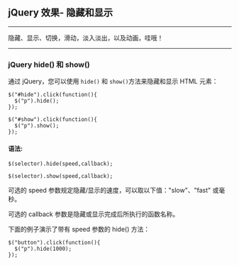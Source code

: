 ## jQuery 效果- 隐藏和显示

---

隐藏、显示、切换，滑动，淡入淡出，以及动画，哇哦！

---

### jQuery hide() 和 show()

通过 jQuery，您可以使用 `hide()` 和 `show()`方法来隐藏和显示 HTML 元素：
```jquery
$("#hide").click(function(){
  $("p").hide();
});
 
$("#show").click(function(){
  $("p").show();
});
```

#### 语法:

```jquery
$(selector).hide(speed,callback);

$(selector).show(speed,callback);
```

可选的 speed 参数规定隐藏/显示的速度，可以取以下值："slow"、"fast" 或毫秒。

可选的 callback 参数是隐藏或显示完成后所执行的函数名称。

下面的例子演示了带有 speed 参数的 hide() 方法：
```jquery
$("button").click(function(){
  $("p").hide(1000);
});
```
